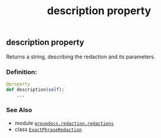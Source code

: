 ﻿---
title: description property
second_title: GroupDocs.Redaction for Python via .NET API References
description: 
type: docs
weight: 50
url: /groupdocs.redaction.redactions/exactphraseredaction/description/
is_root: false
---

## description property


Returns a string, describing the redaction and its parameters.
### Definition:
```python
@property
def description(self):
    ...
```

### See Also
* module [`groupdocs.redaction.redactions`](../../)
* class [`ExactPhraseRedaction`](/redaction/python-net/groupdocs.redaction.redactions/exactphraseredaction)
